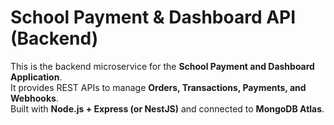 # School Payment & Dashboard API (Backend)

This is the backend microservice for the **School Payment and Dashboard Application**.  
It provides REST APIs to manage **Orders, Transactions, Payments, and Webhooks**.  
Built with **Node.js + Express (or NestJS)** and connected to **MongoDB Atlas**.


